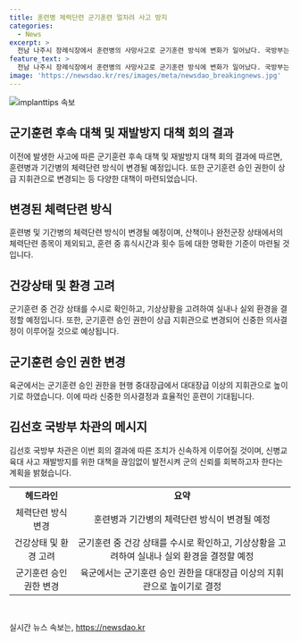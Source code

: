 ```yaml
---
title: 훈련병 체력단련 군기훈련 얼차려 사고 방지
categories:
  - News
excerpt: >
  전남 나주시 장례식장에서 훈련병의 사망사고로 군기훈련 방식에 변화가 일어났다. 국방부는 훈련병의 안전을 위해 군기훈련에서 일부 체력단련 종목을 제외하고, 건강상태와 기상을 고려한 실내나 실외 훈련을 실시하며 대책을 발표했다. 또한 군기훈련 승인권자도 높이고 있으며, 이에 대한 김선호 국방부 차관의 입장도 밝혔다. 해당 대책은 사건 발생 후 즉각 적용될 예정이다.
feature_text: >
  전남 나주시 장례식장에서 훈련병의 사망사고로 군기훈련 방식에 변화가 일어났다. 국방부는 훈련병의 안전을 위해 군기훈련에서 일부 체력단련 종목을 제외하고, 건강상태와 기상을 고려한 실내나 실외 훈련을 실시하며 대책을 발표했다. 또한 군기훈련 승인권자도 높이고 있으며, 이에 대한 김선호 국방부 차관의 입장도 밝혔다. 해당 대책은 사건 발생 후 즉각 적용될 예정이다.
image: 'https://newsdao.kr/res/images/meta/newsdao_breakingnews.jpg'
---
```


<p><img src="https://newsdao.kr/res/images/meta/newsdao_breakingnews.jpg" alt="implanttips 속보" /></p>

<h2 data-ke-size="size26">군기훈련 후속 대책 및 재발방지 대책 회의 결과</h2>

<p data-ke-size="size16">이전에 발생한 사고에 따른 군기훈련 후속 대책 및 재발방지 대책 회의 결과에 따르면, 훈련병과 기간병의 체력단련 방식이 변경될 예정입니다. 또한 군기훈련 승인 권한이 상급 지휘관으로 변경되는 등 다양한 대책이 마련되었습니다.</p>

<h2 data-ke-size="size26">변경된 체력단련 방식</h2>

<p data-ke-size="size16">훈련병 및 기간병의 체력단련 방식이 변경될 예정이며, 산책이나 완전군장 상태에서의 체력단련 종목이 제외되고, 훈련 중 휴식시간과 횟수 등에 대한 명확한 기준이 마련될 것입니다.</p>

<h2 data-ke-size="size26">건강상태 및 환경 고려</h2>

<p data-ke-size="size16">군기훈련 중 건강 상태를 수시로 확인하고, 기상상황을 고려하여 실내나 실외 환경을 결정할 예정입니다. 또한, 군기훈련 승인 권한이 상급 지휘관으로 변경되어 신중한 의사결정이 이루어질 것으로 예상됩니다.</p>

<h2 data-ke-size="size26">군기훈련 승인 권한 변경</h2>

<p data-ke-size="size16">육군에서는 군기훈련 승인 권한을 현행 중대장급에서 대대장급 이상의 지휘관으로 높이기로 하였습니다. 이에 따라 신중한 의사결정과 효율적인 훈련이 기대됩니다.</p>

<h2 data-ke-size="size26">김선호 국방부 차관의 메시지</h2>

<p data-ke-size="size16">김선호 국방부 차관은 이번 회의 결과에 따른 조치가 신속하게 이루어질 것이며, 신병교육대 사고 재발방지를 위한 대책을 끊임없이 발전시켜 군의 신뢰를 회복하고자 한다는 계획을 밝혔습니다.</p>

<table>
    <tr>
        <td style="text-align: center; height: 17px;"><b>헤드라인</b></td>
        <td style="text-align: center; height: 17px;"><b>요약</b></td>
    </tr>
    <tr>
        <td style="text-align: center; height: 17px;">체력단련 방식 변경</td>
        <td style="text-align: center; height: 17px;">훈련병과 기간병의 체력단련 방식이 변경될 예정</td>
    </tr>
    <tr>
        <td style="text-align: center; height: 17px;">건강상태 및 환경 고려</td>
        <td style="text-align: center; height: 17px;">군기훈련 중 건강 상태를 수시로 확인하고, 기상상황을 고려하여 실내나 실외 환경을 결정할 예정</td>
    </tr>
    <tr>
        <td style="text-align: center; height: 17px;">군기훈련 승인 권한 변경</td>
        <td style="text-align: center; height: 17px;">육군에서는 군기훈련 승인 권한을 대대장급 이상의 지휘관으로 높이기로 결정</td>
    </tr>
</table>

<p data-ke-size="size16">&nbsp;</p>
실시간 뉴스 속보는, <a href="https://newsdao.kr" rel="dofollow">https://newsdao.kr</a>


